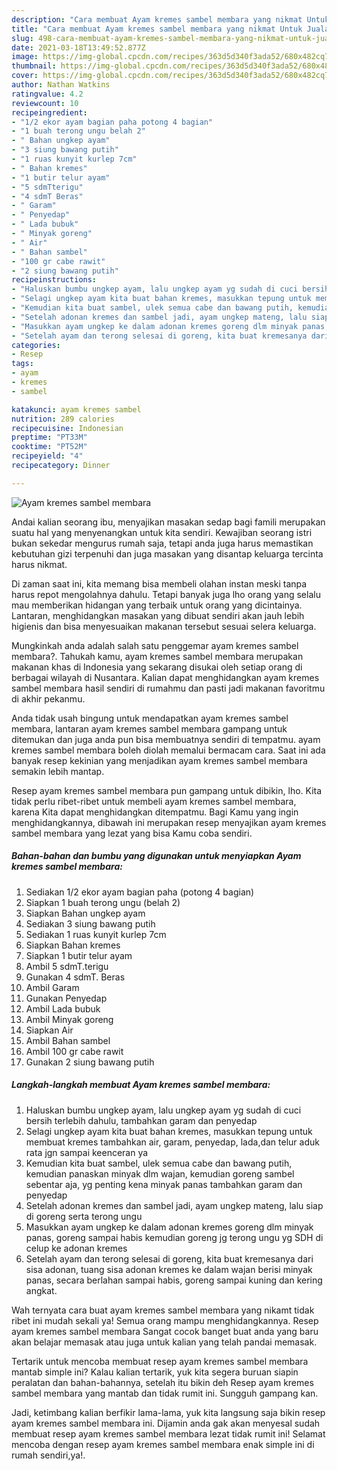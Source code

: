 ```yaml
---
description: "Cara membuat Ayam kremes sambel membara yang nikmat Untuk Jualan"
title: "Cara membuat Ayam kremes sambel membara yang nikmat Untuk Jualan"
slug: 498-cara-membuat-ayam-kremes-sambel-membara-yang-nikmat-untuk-jualan
date: 2021-03-18T13:49:52.877Z
image: https://img-global.cpcdn.com/recipes/363d5d340f3ada52/680x482cq70/ayam-kremes-sambel-membara-foto-resep-utama.jpg
thumbnail: https://img-global.cpcdn.com/recipes/363d5d340f3ada52/680x482cq70/ayam-kremes-sambel-membara-foto-resep-utama.jpg
cover: https://img-global.cpcdn.com/recipes/363d5d340f3ada52/680x482cq70/ayam-kremes-sambel-membara-foto-resep-utama.jpg
author: Nathan Watkins
ratingvalue: 4.2
reviewcount: 10
recipeingredient:
- "1/2 ekor ayam bagian paha potong 4 bagian"
- "1 buah terong ungu belah 2"
- " Bahan ungkep ayam"
- "3 siung bawang putih"
- "1 ruas kunyit kurlep 7cm"
- " Bahan kremes"
- "1 butir telur ayam"
- "5 sdmTterigu"
- "4 sdmT Beras"
- " Garam"
- " Penyedap"
- " Lada bubuk"
- " Minyak goreng"
- " Air"
- " Bahan sambel"
- "100 gr cabe rawit"
- "2 siung bawang putih"
recipeinstructions:
- "Haluskan bumbu ungkep ayam, lalu ungkep ayam yg sudah di cuci bersih terlebih dahulu, tambahkan garam dan penyedap"
- "Selagi ungkep ayam kita buat bahan kremes, masukkan tepung untuk membuat kremes tambahkan air, garam, penyedap, lada,dan telur aduk rata jgn sampai keenceran ya"
- "Kemudian kita buat sambel, ulek semua cabe dan bawang putih, kemudian panaskan minyak dlm wajan, kemudian goreng sambel sebentar aja, yg penting kena minyak panas tambahkan garam dan penyedap"
- "Setelah adonan kremes dan sambel jadi, ayam ungkep mateng, lalu siap di goreng serta terong ungu"
- "Masukkan ayam ungkep ke dalam adonan kremes goreng dlm minyak panas, goreng sampai habis kemudian goreng jg terong ungu yg SDH di celup ke adonan kremes"
- "Setelah ayam dan terong selesai di goreng, kita buat kremesanya dari sisa adonan, tuang sisa adonan kremes ke dalam wajan berisi minyak panas, secara berlahan sampai habis, goreng sampai kuning dan kering angkat."
categories:
- Resep
tags:
- ayam
- kremes
- sambel

katakunci: ayam kremes sambel 
nutrition: 289 calories
recipecuisine: Indonesian
preptime: "PT33M"
cooktime: "PT52M"
recipeyield: "4"
recipecategory: Dinner

---
```



![Ayam kremes sambel membara](https://img-global.cpcdn.com/recipes/363d5d340f3ada52/680x482cq70/ayam-kremes-sambel-membara-foto-resep-utama.jpg)

Andai kalian seorang ibu, menyajikan masakan sedap bagi famili merupakan suatu hal yang menyenangkan untuk kita sendiri. Kewajiban seorang istri bukan sekedar mengurus rumah saja, tetapi anda juga harus memastikan kebutuhan gizi terpenuhi dan juga masakan yang disantap keluarga tercinta harus nikmat.

Di zaman  saat ini, kita memang bisa membeli olahan instan meski tanpa harus repot mengolahnya dahulu. Tetapi banyak juga lho orang yang selalu mau memberikan hidangan yang terbaik untuk orang yang dicintainya. Lantaran, menghidangkan masakan yang dibuat sendiri akan jauh lebih higienis dan bisa menyesuaikan makanan tersebut sesuai selera keluarga. 



Mungkinkah anda adalah salah satu penggemar ayam kremes sambel membara?. Tahukah kamu, ayam kremes sambel membara merupakan makanan khas di Indonesia yang sekarang disukai oleh setiap orang di berbagai wilayah di Nusantara. Kalian dapat menghidangkan ayam kremes sambel membara hasil sendiri di rumahmu dan pasti jadi makanan favoritmu di akhir pekanmu.

Anda tidak usah bingung untuk mendapatkan ayam kremes sambel membara, lantaran ayam kremes sambel membara gampang untuk ditemukan dan juga anda pun bisa membuatnya sendiri di tempatmu. ayam kremes sambel membara boleh diolah memalui bermacam cara. Saat ini ada banyak resep kekinian yang menjadikan ayam kremes sambel membara semakin lebih mantap.

Resep ayam kremes sambel membara pun gampang untuk dibikin, lho. Kita tidak perlu ribet-ribet untuk membeli ayam kremes sambel membara, karena Kita dapat menghidangkan ditempatmu. Bagi Kamu yang ingin menghidangkannya, dibawah ini merupakan resep menyajikan ayam kremes sambel membara yang lezat yang bisa Kamu coba sendiri.

<!--inarticleads1-->

##### Bahan-bahan dan bumbu yang digunakan untuk menyiapkan Ayam kremes sambel membara:

1. Sediakan 1/2 ekor ayam bagian paha (potong 4 bagian)
1. Siapkan 1 buah terong ungu (belah 2)
1. Siapkan  Bahan ungkep ayam
1. Sediakan 3 siung bawang putih
1. Sediakan 1 ruas kunyit kurlep 7cm
1. Siapkan  Bahan kremes
1. Siapkan 1 butir telur ayam
1. Ambil 5 sdmT.terigu
1. Gunakan 4 sdmT. Beras
1. Ambil  Garam
1. Gunakan  Penyedap
1. Ambil  Lada bubuk
1. Ambil  Minyak goreng
1. Siapkan  Air
1. Ambil  Bahan sambel
1. Ambil 100 gr cabe rawit
1. Gunakan 2 siung bawang putih




<!--inarticleads2-->

##### Langkah-langkah membuat Ayam kremes sambel membara:

1. Haluskan bumbu ungkep ayam, lalu ungkep ayam yg sudah di cuci bersih terlebih dahulu, tambahkan garam dan penyedap
1. Selagi ungkep ayam kita buat bahan kremes, masukkan tepung untuk membuat kremes tambahkan air, garam, penyedap, lada,dan telur aduk rata jgn sampai keenceran ya
1. Kemudian kita buat sambel, ulek semua cabe dan bawang putih, kemudian panaskan minyak dlm wajan, kemudian goreng sambel sebentar aja, yg penting kena minyak panas tambahkan garam dan penyedap
1. Setelah adonan kremes dan sambel jadi, ayam ungkep mateng, lalu siap di goreng serta terong ungu
1. Masukkan ayam ungkep ke dalam adonan kremes goreng dlm minyak panas, goreng sampai habis kemudian goreng jg terong ungu yg SDH di celup ke adonan kremes
1. Setelah ayam dan terong selesai di goreng, kita buat kremesanya dari sisa adonan, tuang sisa adonan kremes ke dalam wajan berisi minyak panas, secara berlahan sampai habis, goreng sampai kuning dan kering angkat.




Wah ternyata cara buat ayam kremes sambel membara yang nikamt tidak ribet ini mudah sekali ya! Semua orang mampu menghidangkannya. Resep ayam kremes sambel membara Sangat cocok banget buat anda yang baru akan belajar memasak atau juga untuk kalian yang telah pandai memasak.

Tertarik untuk mencoba membuat resep ayam kremes sambel membara mantab simple ini? Kalau kalian tertarik, yuk kita segera buruan siapin peralatan dan bahan-bahannya, setelah itu bikin deh Resep ayam kremes sambel membara yang mantab dan tidak rumit ini. Sungguh gampang kan. 

Jadi, ketimbang kalian berfikir lama-lama, yuk kita langsung saja bikin resep ayam kremes sambel membara ini. Dijamin anda gak akan menyesal sudah membuat resep ayam kremes sambel membara lezat tidak rumit ini! Selamat mencoba dengan resep ayam kremes sambel membara enak simple ini di rumah sendiri,ya!.

